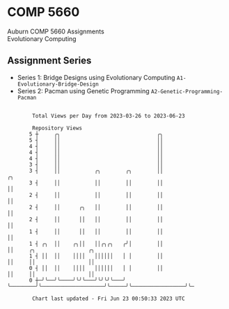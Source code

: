 # COMP 5660
Auburn COMP 5660 Assignments  
Evolutionary Computing

## Assignment Series
- Series 1: Bridge Designs using Evolutionary Computing `A1-Evolutionary-Bridge-Design`
- Series 2: Pacman using Genetic Programming `A2-Genetic-Programming-Pacman`

```

        Total Views per Day from 2023-03-26 to 2023-06-23

        Repository Views
       5 ┼     ╭╮                               ╭╮
       5 ┤     ││                               ││
       4 ┤     ││                               ││
       4 ┤     ││                               ││
       4 ┤     ││                               ││
       3 ┤     ││                               ││
       3 ┤     ││           ╭╮        ╭╮        ││                    ╭╮
       3 ┤     ││           ││        ││        ││                    ││
       2 ┤     ││           ││        ││        ││                    ││
       2 ┤     ││      ╭╮   ││        ││        ││                    ││
       2 ┤     ││      ││   ││        ││        ││                    ││
       1 ┤     ││      ││   ││        ││        ││                    ││
       1 ┤ ╭╮  ││    ╭╮││   ││╭╮╭╮   ╭╯│        ││                    ││     ╭╮                 ╭╮
       1 ┤ ││  ││    ││││   ││││││   │ │        ││                    ││     ││                 ││
       0 ┤ ││  ││    ││││   ││││││   │ │        ││                    ││     ││                 ││
       0 ┼─╯╰──╯╰────╯╰╯╰───╯╰╯╰╯╰───╯ ╰────────╯╰────────────────────╯╰─────╯╰─────────────────╯╰─

        Chart last updated - Fri Jun 23 00:50:33 2023 UTC
        
```
